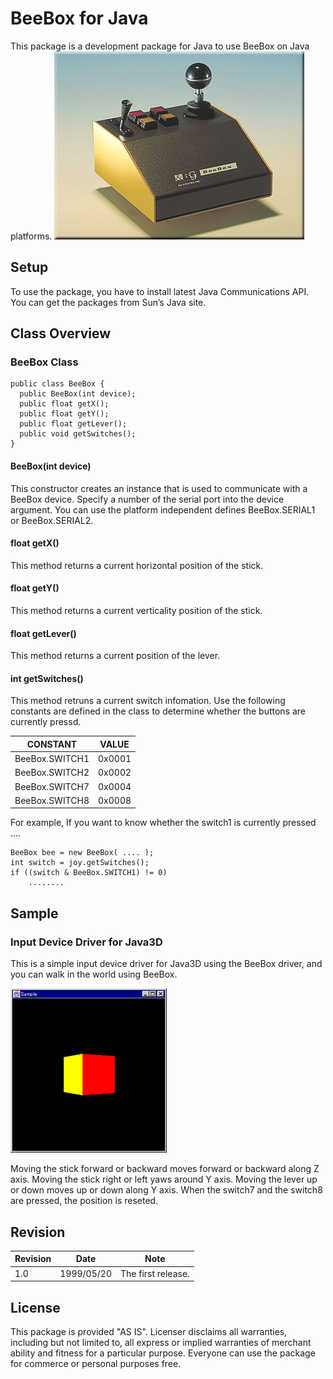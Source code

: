 # BeeBox for Java

This package is a development package for Java to use BeeBox on Java platforms.
![beebox](doc/img/vr_beebox.jpg)

## Setup

To use the package, you have to install latest Java Communications API. You can get the packages from Sun’s Java site.

## Class Overview

### BeeBox Class

```
public class BeeBox {
  public BeeBox(int device);
  public float getX();
  public float getY();
  public float getLever();
  public void getSwitches();
}
```

#### BeeBox(int device)

This constructor creates an instance that is used to communicate with a BeeBox device. Specify a number of the serial port into the device argument. You can use the platform independent defines BeeBox.SERIAL1 or BeeBox.SERIAL2.

#### float getX()

This method returns a current horizontal position of the stick.

#### float getY()

This method returns a current verticality position of the stick.

#### float getLever()

This method returns a current position of the lever.

#### int getSwitches()

This method retruns a current switch infomation. Use the following constants are defined in the class to determine whether the buttons are currently pressd.

CONSTANT | VALUE
---|---  
BeeBox.SWITCH1 | 0x0001
BeeBox.SWITCH2 | 0x0002
BeeBox.SWITCH7 | 0x0004
BeeBox.SWITCH8 | 0x0008

For example, If you want to know whether the switch1 is currently pressed ....

```
BeeBox bee = new BeeBox( .... );
int switch = joy.getSwitches();
if ((switch & BeeBox.SWITCH1) != 0)
    ........
```

## Sample

### Input Device Driver for Java3D

This is a simple input device driver for Java3D using the BeeBox driver, and you can walk in the world using BeeBox.

![j3didd](doc/img/vr_j3didd.png)

Moving the stick forward or backward moves forward or backward along Z axis. Moving the stick right or left yaws around Y axis. Moving the lever up or down moves up or down along Y axis. When the switch7 and the switch8 are pressed, the position is reseted.

## Revision

Revision | Date | Note
---|---|---
1.0 | 1999/05/20 | The first release.

## License

This package is provided "AS IS". Licenser disclaims all warranties,
including but not limited to, all express or implied warranties of
merchant ability and fitness for a particular purpose. Everyone can use
the package for commerce or personal purposes free.

